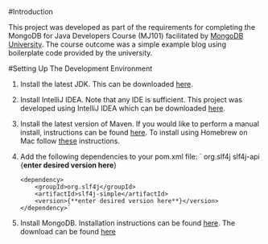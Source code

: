 #Introduction

This project was developed as part of the requirements for completing the MongoDB for Java Developers Course (MJ101) facilitated by [MongoDB University](https://university.mongodb.com/). The course outcome was a simple example blog using boilerplate code provided by the university.

#Setting Up The Development Environment

1. Install the latest JDK. This can be downloaded [here](http://www.oracle.com/technetwork/java/javase/downloads).

2. Install IntelliJ IDEA. Note that any IDE is sufficient. This project was developed using IntelliJ IDEA which can be downloaded [here](https://www.jetbrains.com/idea/download).

3. Install the latest version of Maven. If you would like to perform a manual install, instructions can be found [here](https://maven.apache.org/install.html). To install using Homebrew on Mac follow [these](http://brewformulas.org/Maven) instructions.

4.  Add the following dependencies to your pom.xml file:
`        <dependency>
            <groupId>org.slf4j</groupId>
            <artifactId>slf4j-api</artifactId>
            <version>{**enter desired version here**}</version>
        </dependency>

        <dependency>
            <groupId>org.slf4j</groupId>
            <artifactId>slf4j-simple</artifactId>
            <version>{**enter desired version here**}</version>
        </dependency>`

  5. Install MongoDB. Installation instructions can be found [here](https://docs.mongodb.com/manual/installation/). The download can be found [here](https://www.mongodb.com/download-center)
